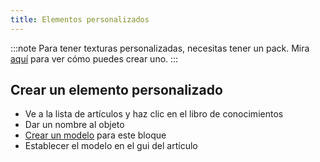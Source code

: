 ```yaml
---
title: Elementos personalizados
---
```


:::note Para tener texturas personalizadas, necesitas tener un pack. Mira [aquí](pack.md#create-a-pack) para ver cómo puedes crear uno. :::

## Crear un elemento personalizado

* Ve a la lista de artículos y haz clic en el libro de conocimientos
* Dar un nombre al objeto
* [Crear un modelo](custom-models.md) para este bloque
* Establecer el modelo en el gui del artículo

